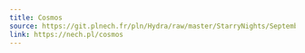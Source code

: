 ```yaml
---
title: Cosmos
source: https://git.plnech.fr/pln/Hydra/raw/master/StarryNights/SeptemberGalaxy.js
link: https://nech.pl/cosmos
---
```


